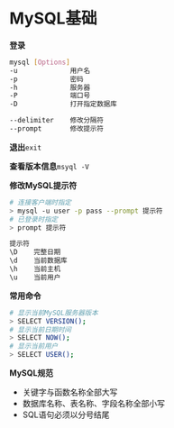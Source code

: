 # MySQL基础

**登录**

```bash
mysql [Options]
-u             用户名
-p             密码
-h             服务器
-P             端口号
-D             打开指定数据库

--delimiter    修改分隔符
--prompt       修改提示符
```

**退出**`exit`

**查看版本信息**`msyql -V`

**修改MySQL提示符**

```bash
# 连接客户端时指定
> mysql -u user -p pass --prompt 提示符
# 已登录时指定
> prompt 提示符

提示符
\D    完整日期
\d    当前数据库
\h    当前主机
\u    当前用户
```

**常用命令**

```bash
# 显示当前MySQL服务器版本
> SELECT VERSION();
# 显示当前日期时间
> SELECT NOW();
# 显示当前用户
> SELECT USER();
```

**MySQL规范**

* 关键字与函数名称全部大写
* 数据库名称、表名称、字段名称全部小写
* SQL语句必须以分号结尾